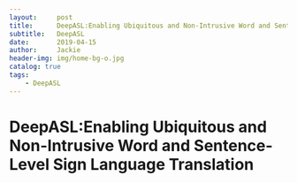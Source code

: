 ```yaml
---
layout:     post
title:      DeepASL:Enabling Ubiquitous and Non-Intrusive Word and Sentence-Level Sign Language Translation
subtitle:   DeepASL
date:       2019-04-15
author:     Jackie
header-img: img/home-bg-o.jpg
catalog: true
tags:
    - DeepASL
---
```


# DeepASL:Enabling Ubiquitous and Non-Intrusive Word and Sentence-Level Sign Language Translation


